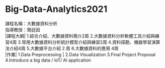 # Big-Data-Analytics2021
課程名稱：大數據資料分析<br>
指導教授：簡廷因<br>
|課程大綱|
1.綜合介紹、大數據資料簡介2周
2.大數據資料分析軟體工具介紹與練習4周
3.常用大數據資料分析統計模型介紹與練習2周
4.資料探勘、機器學習演算法介紹4周
5.大數據平台介紹 2 周
6.大數據資料的應用 4周<br>
|作業|
1.Data Preprocessing |
2.Data Visualization
3.Final Project Proposal 
4.Introduce a big data / IoT/ AI application<br>

